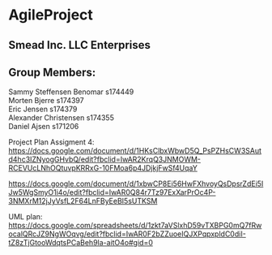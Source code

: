 # AgileProject

## Smead Inc. LLC Enterprises

## Group Members:  
Sammy Steffensen Benomar s174449  
Morten Bjerre s174397  
Eric Jensen s174379  
Alexander Christensen s174355  
Daniel Ajsen s171206  


Project Plan Assigment 4: https://docs.google.com/document/d/1HKsClbxWbwD5Q_PsPZHsCW3SAutd4hc3IZNyogGHvbQ/edit?fbclid=IwAR2KrqQ3JNMOWM-RCEVUcLNhOQtuvpKRRxG-10FMoa6p4JDjkjFwSf4UqaY

https://docs.google.com/document/d/1xbwCP8Ei56HwFXhvoyQsDpsrZdEi5IJw5WgSmyO1i4o/edit?fbclid=IwAR0Q84r7Tz97ExXarPrOc4P-3NMXrM12jJyVsfL2F64LnFByEeBI5sUTKSM

UML plan:  https://docs.google.com/spreadsheets/d/1zkt7aVSlxhD59vTXBPG0mQ7fRwocalQRcJZ9NgWOqvg/edit?fbclid=IwAR0F2bZZuoeIQJXPqpxpldC0diI-tZ8zTjGtooWdqtsPCaBeh9la-aitO4o#gid=0
